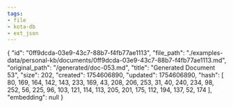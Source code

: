 ```yaml
---
tags:
- file
- kota-db
- ext_json
---
```

{
  "id": "0ff9dcda-03e9-43c7-88b7-f4fb77ae1113",
  "file_path": "./examples-data/personal-kb/documents/0ff9dcda-03e9-43c7-88b7-f4fb77ae1113.md",
  "original_path": "/generated/doc-053.md",
  "title": "Generated Document 53",
  "size": 202,
  "created": 1754606890,
  "updated": 1754606890,
  "hash": [
    80,
    169,
    164,
    142,
    143,
    233,
    169,
    43,
    208,
    206,
    253,
    31,
    40,
    240,
    234,
    98,
    252,
    56,
    225,
    96,
    103,
    121,
    114,
    113,
    205,
    201,
    175,
    112,
    194,
    137,
    52,
    174
  ],
  "embedding": null
}